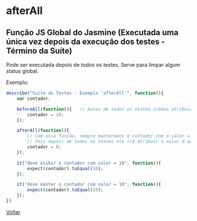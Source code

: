 # afterAll
## Função JS Global do Jasmine (Executada uma única vez depois da execução dos testes - Término da Suíte)

Pode ser executada depois de todos os testes.
Serve para limpar algum status global.

Exemplo:

```js
describe("Suíte de Testes - Exemplo 'afterAll'", function(){
    var contador;

    beforeAll(function(){   // Antes de todos os testes iremos atribuir o valor 10 ao contador,.
        contador = 10;
    });

    afterAll(function(){  
        // Com essa função, sempre manteremos o contador com o valor = 10. 
        // Pois depois de todos os testes ele irá atribuir o valor 0 ao contador.
        contador = 0;
    });

    it("deve exibir o contador com valor = 10", function(){
        expect(contador).toEqual(10);  
    });

    it("deve manter o contador com valor = 10", function(){
        expect(contador).toEqual(10);
    });
})
```

[Voltar](https://github.com/andresilveiraleite/jasmine_nodejs/blob/master/docs/execucaoCodigoAntesEDepois/ExecCodigoAnteseDepois.md)  
